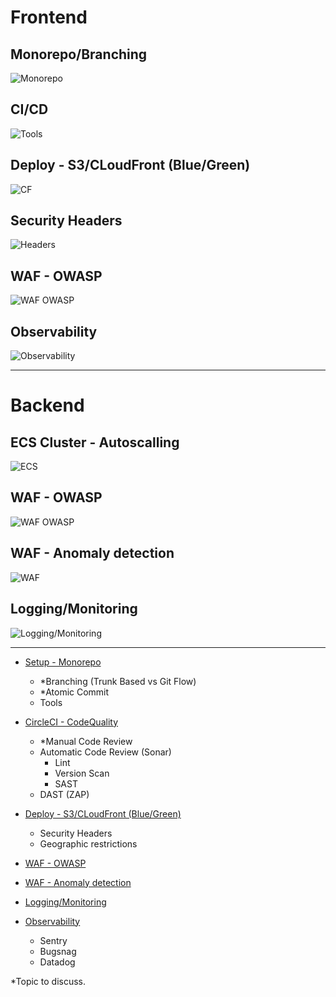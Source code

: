 # Frontend
## Monorepo/Branching
![Monorepo](img/monorepo.jpeg "Monorepo")

## CI/CD
![Tools](img/devops.png "Tools")

## Deploy - S3/CLoudFront (Blue/Green)
![CF](img/s3_Cloudfront.png)

## Security Headers
![Headers](img/http-security-headers.png)

## WAF - OWASP 
![WAF OWASP](img/WAF_Owasp.png)

## Observability
![Observability](img/observability.jpg "Observability")

---
# Backend

## ECS Cluster - Autoscalling
![ECS](img/ECS_Cluster.png)

## WAF - OWASP 
![WAF OWASP](img/WAF_Owasp.png)

## WAF - Anomaly detection
![WAF](img/WAF_anomaly_detection.png "WAF")

## Logging/Monitoring 
![Logging/Monitoring](img/monitoring.png)



---
- [Setup - Monorepo](README_MONOREPO.md)
    - \*Branching (Trunk Based vs Git Flow)
    - \*Atomic Commit
    - Tools
- [CircleCI - CodeQuality](.circleci/config.yml)
    - \*Manual Code Review
    - Automatic Code Review (Sonar)
      - Lint
      - Version Scan
      - SAST
    - DAST (ZAP) 

- [Deploy - S3/CLoudFront (Blue/Green)](https://github.com/cdeucher/terraform-aws-monorepo/tree/master/terraform-aws-s3-cloudfront)
    - Security Headers
    - Geographic restrictions
- [WAF - OWASP](#)
- [WAF - Anomaly detection](README_WAF.md)
- [Logging/Monitoring ](#)
- [Observability](#)
    - Sentry
    - Bugsnag
    - Datadog

\*Topic to discuss.
